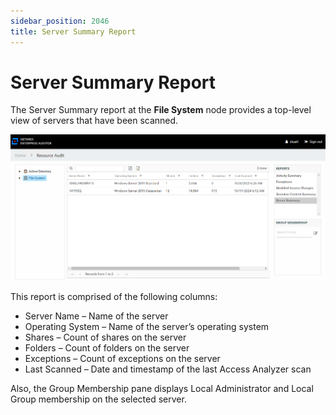 ```yaml
---
sidebar_position: 2046
title: Server Summary Report
---
```


# Server Summary Report

The Server Summary report at the **File System** node provides a top-level view of servers that have been scanned.

![Server Summary report at the File System node](../../../../../../../static/images/AccessInformationCenter_12.0/Content/Resources/Images/Access/InformationCenter/ResourceAudit/FileSystem/ServerSummary.png "Server Summary report at the File System node")

This report is comprised of the following columns:

* Server Name – Name of the server
* Operating System – Name of the server’s operating system
* Shares – Count of shares on the server
* Folders – Count of folders on the server
* Exceptions – Count of exceptions on the server
* Last Scanned – Date and timestamp of the last Access Analyzer scan

Also, the Group Membership pane displays Local Administrator and Local Group membership on the selected server.